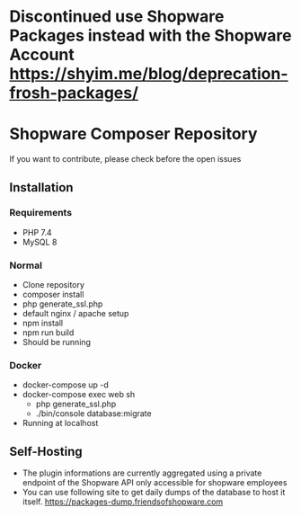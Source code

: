 # Discontinued use Shopware Packages instead with the Shopware Account https://shyim.me/blog/deprecation-frosh-packages/

# Shopware Composer Repository

If you want to contribute, please check before the open issues

## Installation

### Requirements

* PHP 7.4
* MySQL 8

### Normal

* Clone repository
* composer install
* php generate_ssl.php
* default nginx / apache setup
* npm install
* npm run build
* Should be running

### Docker

* docker-compose up -d
* docker-compose exec web sh
    * php generate_ssl.php
    * ./bin/console database:migrate
* Running at localhost

## Self-Hosting

* The plugin informations are currently aggregated using a private endpoint of the Shopware API only accessible for shopware employees
* You can use following site to get daily dumps of the database to host it itself. https://packages-dump.friendsofshopware.com
